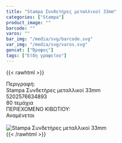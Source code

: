 ```yaml
---
title: "Stampa Συνδετήρες μεταλλικοί 33mm"
categories: ["Stampa"]
product_image: ""
barcode: ""
varos: ""
bar_img: "/media/svg/barcode.svg"
var_img: "/media/svg/varos.svg"
gencat: ["Όροφος"]
tags: ["Είδη γραφείου"]
---
```

{{< rawhtml >}}

<div class="sload687"><div class="product"><div id="sistatika">Περιγραφή:</div><div class="alltext">Stampa Συνδετήρες μεταλλικοί 33mm</div><div id="barcode"><div id="barimage1"></div><span id="bartext">5202576634893</span></div><div id="varos"><div id="temimg"></div><span id="varostext">80 τεμάχια</span></div><div id="kivotio">ΠΕΡΙΕΧΟΜΕΝΟ ΚΙΒΩΤΙΟΥ:<br>Αναμένεται</div><br><div class="pimg"><img alt="Stampa Συνδετήρες μεταλλικοί 33mm" title="Stampa Συνδετήρες μεταλλικοί 33mm" src="/media/images/stampa-syndethres-metallikoi-33mm.jpg"></div></div></div>
{{< /rawhtml >}}


